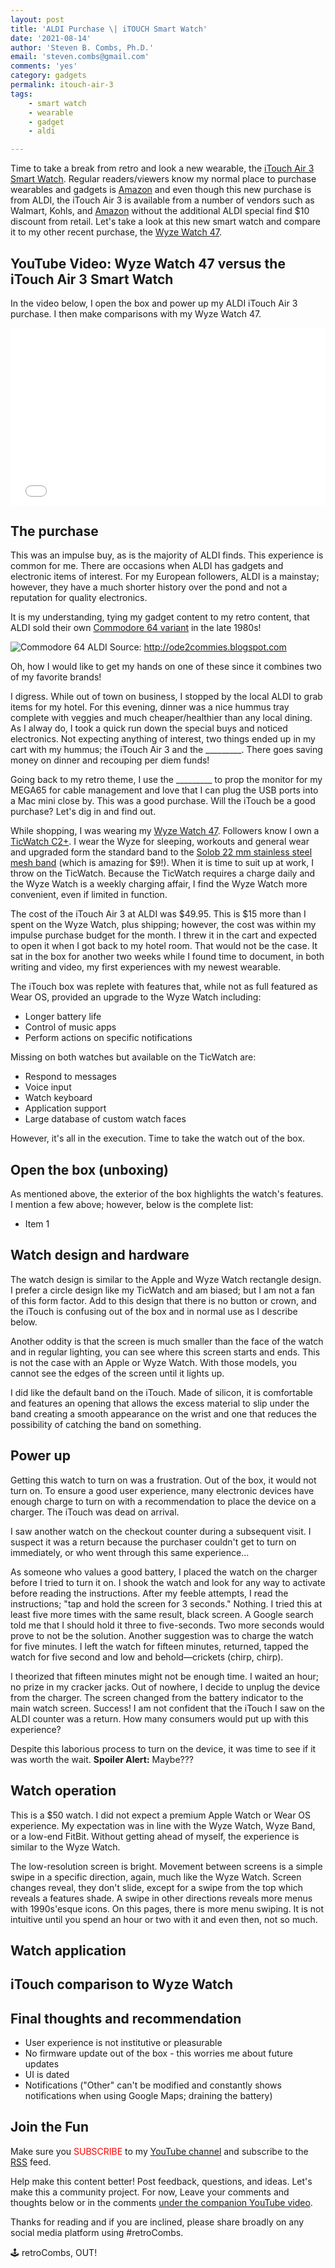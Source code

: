 ```yaml
---
layout: post
title: 'ALDI Purchase \| iTOUCH Smart Watch'
date: '2021-08-14'
author: 'Steven B. Combs, Ph.D.'
email: 'steven.combs@gmail.com'
comments: 'yes'
category: gadgets
permalink: itouch-air-3
tags:  
	- smart watch
	- wearable
	- gadget
	- aldi

---
```


Time to take a break from retro and look a new wearable, the [iTouch Air 3 Smart Watch](https://itouchwearables.com/). Regular readers/viewers know my normal place to purchase wearables and gadgets is [Amazon](https://amzn.to/3xXi6H7) and even though this new purchase is from ALDI, the iTouch Air 3 is available from a number of vendors such as Walmart, Kohls, and [Amazon](https://amzn.to/3jXyvpF) without the additional ALDI special find $10 discount from retail. Let's take a look at this new smart watch and compare it to my other recent purchase, the [Wyze Watch 47](https://www.stevencombs.com/wyze-watch).

## YouTube Video: Wyze Watch 47 versus the iTouch Air 3 Smart Watch

In the video below, I open the box and power up my ALDI iTouch Air 3 purchase. I then make comparisons with my Wyze Watch 47.

<div style="position:relative;padding-top:56.25%;"><p><iframe src="link" frameborder="0" allowfullscreen="true" mozallowfullscreen="true" webkitallowfullscreen="true" style="position:absolute;top:0;left:0;width:100%;height:100%;"></iframe></p></div>

## The purchase

This was an impulse buy, as is the majority of ALDI finds. This experience is common for me. There are occasions when ALDI has gadgets and electronic items of interest. For my European followers, ALDI is a mainstay; however, they have a much shorter history over the pond and not a reputation for quality electronics. 

It is my understanding, tying my gadget content to my retro content, that ALDI sold their own [Commodore 64 variant](http://ode2commies.blogspot.com/2015/07/introducing-c64-aldi.html) in the late 1980s!

![Commodore 64 ALDI](http://1.bp.blogspot.com/-ZWBSUf4woGY/VZZEfQTGxwI/AAAAAAAAARQ/PuQvo3rBdwU/s320/c64gAldi.jpg)
Source: <http://ode2commies.blogspot.com>

Oh, how I would like to get my hands on one of these since it combines two of my favorite brands!

I digress. While out of town on business, I stopped by the local ALDI to grab items for my hotel. For this evening, dinner was a nice hummus tray complete with veggies and much cheaper/healthier than any local dining. As I alway do, I took a quick run down the special buys and noticed electronics. Not expecting anything of interest, two things ended up in my cart with my hummus; the iTouch Air 3 and the _________. There goes saving money on dinner and recouping per diem funds!

Going back to my retro theme, I use the _________ to prop the monitor for my MEGA65 for cable management and love that I can plug the USB ports into a Mac mini close by. This was a good purchase. Will the iTouch be a good purchase? Let's dig in and find out.

While shopping, I was wearing my [Wyze Watch 47](https://amzn.to/3m3M9uf). Followers know I own a [TicWatch C2+](https://amzn.to/3xKJLLe). I wear the Wyze for sleeping, workouts and general wear and upgraded form the standard band to the [Solob 22 mm stainless steel mesh band](https://amzn.to/3yOZABV) (which is amazing for $9!). When it is time to suit up at work, I throw on the TicWatch. Because the TicWatch requires a charge daily and the Wyze Watch is a weekly charging affair, I find the Wyze Watch more convenient, even if limited in function.

The cost of the iTouch Air 3 at ALDI was $49.95. This is $15 more than I spent on the Wyze Watch, plus shipping; however, the cost was within my impulse purchase budget for the month. I threw it in the cart and expected to open it when I got back to my hotel room. That would not be the case. It sat in the box for another two weeks while I found time to document, in both writing and video, my first experiences with my newest wearable.

The iTouch box was replete with features that, while not as full featured as Wear OS, provided an upgrade to the Wyze Watch including:

* Longer battery life
* Control of music apps
* Perform actions on specific notifications

Missing on both watches but available on the TicWatch are:

* Respond to messages
* Voice input
* Watch keyboard
* Application support 
* Large database of custom watch faces

However, it's all in the execution. Time to take the watch out of the box.

## Open the box (unboxing)

As mentioned above, the exterior of the box highlights the watch's features. I mention a few above; however, below is the complete list:

* Item 1

## Watch design and hardware

The watch design is similar to the Apple and Wyze Watch rectangle design. I prefer a circle design like my TicWatch and am biased; but I am not a fan of this form factor. Add to this design that there is no button or crown, and the iTouch is confusing out of the box and in normal use as I describe below.

Another oddity is that the screen is much smaller than the face of the watch and in regular lighting, you can see where this screen starts and ends. This is not the case with an Apple or Wyze Watch. With those models, you cannot see the edges of the screen until it lights up.

I did like the default band on the iTouch. Made of silicon, it is comfortable and features an opening that allows the excess material to slip under the band creating a smooth appearance on the wrist and one that reduces the possibility of catching the band on something.

## Power up

Getting this watch to turn on was a frustration. Out of the box, it would not turn on. To ensure a good user experience, many electronic devices have enough charge to turn on with a recommendation to place the device on a charger. The iTouch was dead on arrival.

I saw another watch on the checkout counter during a subsequent visit. I suspect it was a return because the purchaser couldn't get to turn on immediately, or who went through this same experience…

As someone who values a good battery, I placed the watch on the charger before I tried to turn it on. I shook the watch and look for any way to activate before reading the instructions. After my feeble attempts, I read the instructions; "tap and hold the screen for 3 seconds." Nothing. I tried this at least five more times with the same result, black screen. A Google search told me that I should hold it three to five-seconds. Two more seconds would prove to not be the solution. Another suggestion was to charge the watch for five minutes. I left the watch for fifteen minutes, returned, tapped the watch for five second and low and behold––crickets (chirp, chirp).

I theorized that fifteen minutes might not be enough time. I waited an hour; no prize in my cracker jacks. Out of nowhere, I decide to unplug the device from the charger. The screen changed from the battery indicator to the main watch screen. Success! I am not confident that the iTouch I saw on the ALDI counter was a return. How many consumers would put up with this experience?

Despite this laborious process to turn on the device, it was time to see if it was worth the wait. **Spoiler Alert:** Maybe???

## Watch operation

This is a $50 watch. I did not expect a premium Apple Watch or Wear OS experience. My expectation was in line with the Wyze Watch, Wyze Band, or a low-end FitBit. Without getting ahead of myself, the experience is similar to the Wyze Watch.

The low-resolution screen is bright. Movement between screens is a simple swipe in a specific direction, again, much like the Wyze Watch. Screen changes reveal, they don't slide, except for a swipe from the top which reveals a features shade. A swipe in other directions reveals more menus with 1990s'esque icons. On this pages, there is more menu swiping. It is not intuitive until you spend an hour or two with it and even then, not so much.

## Watch application



## iTouch comparison to Wyze Watch



## Final thoughts and recommendation

* User experience is not institutive or pleasurable
* No firmware update out of the box - this worries me about future updates
* UI is dated
* Notifications ("Other" can't be modified and constantly shows notifications when using Google Maps; draining the battery)

## Join the Fun
Make sure you <font color="red">SUBSCRIBE</font> to my [YouTube channel](https://www.youtube.com/stevencombs) and subscribe to the [RSS](https://www.stevencombs.com/rss) feed.

Help make this content better! Post feedback, questions, and ideas. Let's make this a community project. For now, Leave your comments and thoughts below or in the comments [under the companion YouTube video](link).

Thanks for reading and if you are inclined, please share broadly on any social media platform using #retroCombs.

🕹️ retroCombs, OUT!
